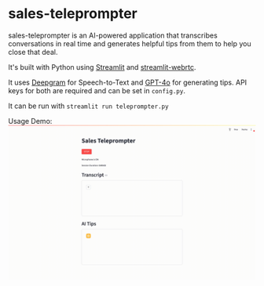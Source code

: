 # sales-teleprompter

sales-teleprompter is an AI-powered application that transcribes conversations in real time and generates helpful tips from them to help you close that deal.

It's built with Python using [Streamlit](https://streamlit.io/) and [streamlit-webrtc](https://github.com/whitphx/streamlit-webrtc).

It uses [Deepgram](https://deepgram.com/) for Speech-to-Text and [GPT-4o](https://platform.openai.com/docs/models/gpt-4o) for generating tips. API keys for both are required and can be set in `config.py`.

It can be run with `streamlit run teleprompter.py`

Usage Demo: ![teleprompter_demo](./demo_use.gif)